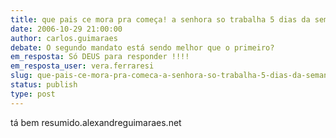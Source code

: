 ```yaml
---
title: que pais ce mora pra começa! a senhora so trabalha 5 dias da semana
date: 2006-10-29 21:00:00
author: carlos.guimaraes
debate: O segundo mandato está sendo melhor que o primeiro?
em_resposta: Só DEUS para responder !!!!
em_resposta_user: vera.ferraresi
slug: que-pais-ce-mora-pra-comeca-a-senhora-so-trabalha-5-dias-da-semana
status: publish 
type: post
---
```


tá bem resumido.alexandreguimaraes.net
